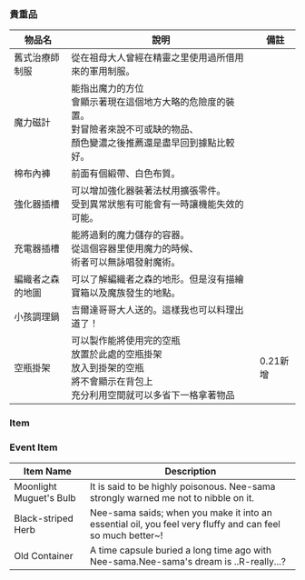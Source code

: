 ### 貴重品

| 物品名 | 說明 | 備註 |
|---|---|---|
| 舊式治療師制服 | 從在祖母大人曾經在精靈之里使用過所借用來的軍用制服。 |  |
| 魔力磁計 | 能指出魔力的方位<br>會顯示著現在這個地方大略的危險度的裝置。<br>對冒險者來說不可或缺的物品、<br>顏色變濃之後推薦還是盡早回到據點比較好。 |  |
| 棉布內褲 | 前面有個緞帶、白色布質。 |  |
| 強化器插槽 | 可以增加強化器裝著法杖用擴張零件。<br>受到異常狀態有可能會有一時讓機能失效的可能。 |  |
| 充電器插槽 | 能將過剩的魔力儲存的容器。<br>從這個容器里使用魔力的時候、<br>術者可以無詠唱發射魔術。 |  |
| 編織者之森的地圖 | 可以了解編織者之森的地形。但是沒有描繪寶箱以及魔族發生的地點。 |  |
| 小孩調理鍋 | 吉爾達哥哥大人送的。這樣我也可以料理出道了！ |  |
| 空瓶掛架 | 可以製作能將使用完的空瓶<br>放置於此處的空瓶掛架<br>放入到掛架的空瓶<br>將不會顯示在背包上<br>充分利用空間就可以多省下一格拿著物品 | 0.21新增 |

### Item

<!-- The table here is copied directly from atwiki -->
<!-- I was going to write it directly, but there is so much content that I don't want to retype it all. -->
<!-- I only added rowspan="2"  to "Max Stacking Count" and removed one <td></td> -->

<script async src="wiki/zh-hant/item/tables/items.js"></script>

### Event Item
| Item Name | Description |
| --- | --- |
| Moonlight Muguet's Bulb | It is said to be highly poisonous. Nee-sama strongly warned me not to nibble on it. |
| Black-striped Herb | Nee-sama saids; when you make it into an essential oil, you feel very fluffy and can feel so much better~! |
| Old Container | A time capsule buried a long time ago with Nee-sama.Nee-sama's dream is ..R-really...? |

